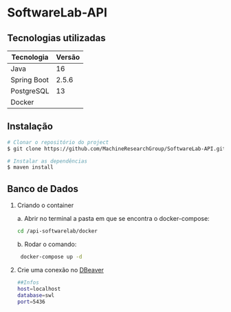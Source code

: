 # SoftwareLab-API

## Tecnologias utilizadas

| Tecnologia | Versão |
| ------ | ------ |
| Java | 16 |
| Spring Boot | 2.5.6 |
| PostgreSQL | 13 |
|Docker | |

## Instalação

```sh
# Clonar o repositório do project
$ git clone https://github.com/MachineResearchGroup/SoftwareLab-API.git

# Instalar as dependências
$ maven install
```

## Banco de Dados

1. Criando o container
   
   a. Abrir no terminal a pasta em que se encontra o docker-compose:
    ```sh
    cd /api-softwarelab/docker
    ```
   b. Rodar o comando:
   ```sh
    docker-compose up -d
    ```
2. Crie uma conexão no [DBeaver]
    ```sh
    ##Infos
    host=localhost
    database=swl
    port=5436
    ```


[//]: # (These are reference links used in the body of this note and get stripped out when the markdown processor does its job. 
There is no need to format nicely because it shouldn't be seen. Thanks SO - http://stackoverflow.com/questions/4823468/store-comments-in-markdown-syntax)

[DBeaver]: <https://dbeaver.io/download/>
